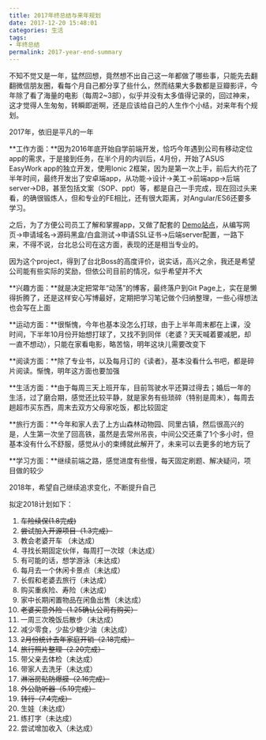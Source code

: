 ```yaml
---
title: 2017年终总结与来年规划
date: 2017-12-20 15:48:01
categories: 生活
tags:
- 年终总结
permalink: 2017-year-end-summary
---
```

不知不觉又是一年，猛然回想，竟然想不出自己这一年都做了哪些事，只能先去翻翻微信朋友圈，看每个月自己都分享了些什么，然而结果大多数都是豆瓣影评，今年除了看了海量的电影（每周2~3部），似乎并没有太多值得记录的，回过神来，这才觉得人生匆匆，转瞬即逝啊，还是应该给自己的人生作个小结，对来年有个规划。<!--more-->

2017年，依旧是平凡的一年

**工作方面：**因为2016年底开始自学前端开发，恰巧今年遇到公司有移动定位app的需求，于是接到任务，在半个月的内训后，4月份，开始了ASUS EasyWork app的独立开发，使用Ionic 2框架，因为是第一次上手，前后大约花了半年时间，最终开发出了安卓端app，从功能->设计->美工->前端app->后端server->DB，甚至包括文案（SOP、ppt）等，都是自己一手完成，现在回过头来看，的确很锻炼人，但和专业的FE相比，还有很大距离，对Angular/ES6还要多学习。

之后，为了方便公司员工了解和掌握app，又做了配套的 [Demo站点](https://easywork.asus.com.cn/)，从编写网页->申请域名->源码黑盒/白盒测试->申请SSL证书->后端server配置，一路下来，不得不说，台北总公司在这方面，表现的还是相当专业的。

因为这个project，得到了台北Boss的高度评价，说实话，高兴之余，我还是希望公司能有些实际的奖励，但依公司目前的情况，似乎希望并不大

**兴趣方面：**就是决定把常年“动荡”的博客，最终落户到Git Page上，实在是懒得折腾了，还是这样安心写博最好，定期把学习笔记做个归纳整理，一些心得想法也会写在上面

**运动方面：**很惭愧，今年也基本没怎么打球，由于上半年周末都在上课，没时间，下半年10月份开始想打球了，又找不到同伴（老婆？天天喊着要减肥，却一直不想动），只能在家看电影，略苦恼，明年这块儿需要改变下

**阅读方面：**除了专业书，以及每月订的《读者》，基本没看什么书吧，都是碎片阅读。惭愧，明年这方面也要加强

**生活方面：**由于每周三天上班开车，目前驾驶水平还算过得去；婚后一年的生活，过了磨合期，感觉还比较平静，就是家务有些琐碎（特别是周末），每周去趟超市买东西，周末去双方父母家吃饭，都比较固定

**旅行方面：**今年和家人去了上方山森林动物园、同里古镇，然后很高兴的是，人生第一次坐了回高铁，虽然是去常州吊丧，中间公交还乘了1个多小时，但基本没有什么不舒服，感觉从小的束缚就此解开了，未来可以去更多的地方玩了

**学习方面：**继续前端之路，感觉进度有些慢，每天固定刷题、解决疑问，项目做的较少

2018年，希望自己继续追求变化，不断提升自己

拟定2018计划如下：

1. ~~车险续保(1.8完成)~~
2. ~~尝试加入开源项目（1.3完成）~~
3. 教会老婆开车 （未达成）
4. 寻找长期固定伙伴，每周打一次球（未达成）
5. 有可能的话，想学游泳（未达成）
6. 每月去一个休闲卡景点（未达成）
7. 长假和老婆去旅行（未达成）
8. 购买重疾险、寿险（未达成）
9. 家中长期闲置物品在闲鱼出售（未达成）
10. ~~老婆买意外险（1.25确认公司有购买）~~
11. 一周三次晚饭后散步（未达成）
12. 减少零食，少盐少糖少油（未达成）
13. ~~2月份统计去年家庭开销（2.18完成）~~
14. ~~旅行照片整理（2.20完成）~~
15. 带父亲去体检（未达成）
16. 带家人去洗牙（未达成）
17. ~~淋浴房贴防爆膜（2.16完成）~~
18. ~~外公助听器（5.19完成）~~
19. ~~转行（7.4完成）~~
20. 生娃（未达成）
21. 练打字（未达成）
22. 尝试增加收入（未达成）
